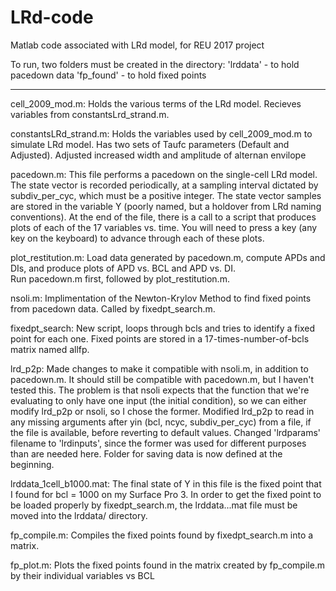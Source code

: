 # LRd-code
Matlab code associated with LRd model, for REU 2017 project

To run, two folders must be created in the directory:
'lrddata\' - to hold pacedown data
'fp_found\' - to hold fixed points

-----------------------------------------------------------------------------------------------------------------------


cell_2009_mod.m: Holds the various terms of the LRd model. Recieves variables from constantsLrd_strand.m.

constantsLRd_strand.m: Holds the variables used by cell_2009_mod.m to simulate LRd model. Has two sets of Taufc parameters (Default and Adjusted). Adjusted increased width and amplitude of alternan envilope

pacedown.m: This file performs a pacedown on the single-cell LRd model. The state vector is recorded periodically, at a sampling interval dictated by subdiv_per_cyc, which must be a positive integer. The state vector samples are stored in the variable Y (poorly named, but a holdover from LRd naming conventions). At the end of the file, there is a call to a script that produces plots of each of the 17 variables vs. time. You will need to press a key (any key on the keyboard) to advance through each of these plots. 

plot_restitution.m: Load data generated by pacedown.m, compute APDs and DIs, and produce plots of APD vs. BCL and APD vs. DI.  
Run pacedown.m first, followed by plot_restitution.m. 

nsoli.m: Implimentation of the Newton-Krylov Method to find fixed points from pacedown data. Called by fixedpt_search.m.

fixedpt_search: New script, loops through bcls and tries to identify a fixed point for each one. Fixed points are stored in a 17-times-number-of-bcls matrix named allfp. 

lrd_p2p: Made changes to make it compatible with nsoli.m, in addition to pacedown.m. It should still be compatible with pacedown.m, but I haven't tested this. The problem is that nsoli expects that the function that we're evaluating to only have one input (the initial condition), so we can either modify lrd_p2p or nsoli, so I chose the former. Modified lrd_p2p to read in any missing arguments after yin (bcl, ncyc, subdiv_per_cyc) from a file, if the file is available, before reverting to default values. Changed 'lrdparams' filename to 'lrdinputs', since the former was used for different purposes than are needed here. Folder for saving data is now defined at the beginning.

lrddata_1cell_b1000.mat: The final state of Y in this file is the fixed point that I found for bcl = 1000 on my Surface Pro 3. In order to get the fixed point to be loaded properly by fixedpt_search.m, the lrddata...mat file must be moved into the lrddata/ directory. 

fp_compile.m: Compiles the fixed points found by fixedpt_search.m into a matrix.

fp_plot.m: Plots the fixed points found in the matrix created by fp_compile.m by their individual variables vs BCL
